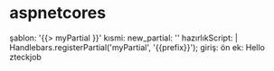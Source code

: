 # aspnetcores
şablon: '{{> myPartial }}'
kısmi:
  new_partial: ''
hazırlıkScript: |
  Handlebars.registerPartial('myPartial', '{{prefix}}');
giriş:
  ön ek: Hello zteckjob
